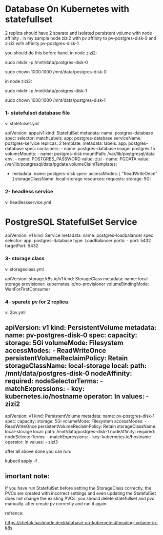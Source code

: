 

# Database On Kubernetes with statefullset

2 replica should have 2 sparate and isolated persistent volume with node affinity . in my sample node zizi2 with pv affinity to pv-postgres-disk-0 and zizi3 with affinity pv-postgres-disk-1

you should do this before hand. in node zizi2:

 sudo mkdir -p /mnt/data/postgres-disk-0

sudo chown 1000:1000 /mnt/data/postgres-disk-0

in node zizi3:

sudo mkdir -p /mnt/data/postgres-disk-1

sudo chown 1000:1000  /mnt/data/postgres-disk-1


### 1- statefulset database file

vi statefulset.yml

 
 apiVersion: apps/v1
 kind: StatefulSet
 metadata:
 name: postgres-database
 spec:
 selector:
   matchLabels:
     app: postgres-database
 serviceName: postgres-service
 replicas: 2
 template:
   metadata:
     labels:
       app: postgres-database
   spec:
     containers:
       - name: postgres-database
         image: postgres:15
         volumeMounts:
           - name: postgres-disk
             mountPath: /var/lib/postgresql/data
         env:
           - name: POSTGRES_PASSWORD
             value: zizi
           - name: PGDATA
             value: /var/lib/postgresql/data/pgdata
 volumeClaimTemplates:
   - metadata:
       name: postgres-disk
     spec:
       accessModes: [ "ReadWriteOnce" ]
       storageClassName: local-storage
       resources:
         requests:
           storage: 5Gi
 



### 2- headless service 

 vi headlessservice.yml


  # PostgreSQL StatefulSet Service
  apiVersion: v1
  kind: Service
  metadata:
    name: postgres-loadbalancer
  spec:
    selector:
      app: postgres-database
    type: LoadBalancer
    ports:
      - port: 5432
        targetPort: 5432




### 3- storage class

vi storageclass.yml

  apiVersion: storage.k8s.io/v1
  kind: StorageClass
  metadata:
    name: local-storage
  provisioner: kubernetes.io/no-provisioner
  volumeBindingMode: WaitForFirstConsumer




### 4- sparate pv for 2 replica

 vi 2pv.yml

  apiVersion: v1
  kind: PersistentVolume
  metadata:
    name: pv-postgres-disk-0
  spec:
    capacity:
      storage: 5Gi
    volumeMode: Filesystem
    accessModes:
      - ReadWriteOnce
    persistentVolumeReclaimPolicy: Retain
    storageClassName: local-storage
    local:
      path: /mnt/data/postgres-disk-0
    nodeAffinity:
      required:
        nodeSelectorTerms:
        - matchExpressions:
          - key: kubernetes.io/hostname
            operator: In
            values:
            - zizi2
  ---
  apiVersion: v1
  kind: PersistentVolume
  metadata:
    name: pv-postgres-disk-1
  spec:
    capacity:
      storage: 5Gi
    volumeMode: Filesystem
    accessModes:
      - ReadWriteOnce
    persistentVolumeReclaimPolicy: Retain
    storageClassName: local-storage
    local:
      path: /mnt/data/postgres-disk-1
    nodeAffinity:
      required:
        nodeSelectorTerms:
        - matchExpressions:
          - key: kubernetes.io/hostname
            operator: In
            values:
            - zizi3
  




after all above done you can run:

 kubectl apply -f .

## imortant note:

If you have run StatefulSet before setting the StorageClass correctly, the PVCs are created with incorrect settings and even updating the StatefulSet does not change the existing PVCs.
you should delete statefullset and pvc manually. after create pv correctly  and run it again 













refrence:

https://chetak.hashnode.dev/database-on-kubernetes#heading-volume-in-k8s


